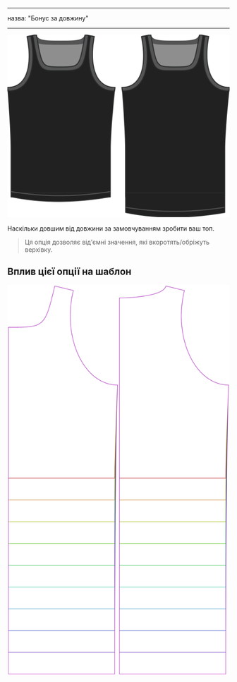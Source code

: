- - -
назва: "Бонус за довжину"
- - -

![Опція бонусу за довжину на Аароні](./lengthbonus.svg)

Наскільки довшим від довжини за замовчуванням зробити ваш топ.

> Ця опція дозволяє від'ємні значення, які вкоротять/обріжуть верхівку.

## Вплив цієї опції на шаблон

![На цьому зображенні показано вплив цієї опції шляхом накладання декількох варіантів, які мають різне значення для цієї опції](aaron_lengthbonus_sample.svg "Вплив цієї опції на шаблон")
